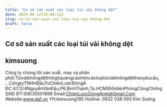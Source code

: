 ```yaml
---
title: "Cơ sở sản xuất các loại túi vải không dệt"
date: 2025-06-12T15:04:12Z
slug: co-so-san-xuat-cac-loai-tui-vai-khong-det
draft: false
---
```


## Cơ sở sản xuất các loại túi vải không dệt

## kimsuong

Công ty chúng tôi sản xuất, may và phân phối:TúivảikhôngdệtInlôgôquảngcáotrêncácloạitúivảikhôngdệttheoyêucầu, …CôngtyTNHHĐầuTưChiếnLượcĐôngÁ
ĐC:47/2/4NguyễnVănĐậu,P6,BìnhThạnh,Tp.HCM(ĐốidiệnPhòngCôngChứngSố6)
ĐT:(08)35501696
Email:ChienLuocDongAmk@Gmail.Com
Website:www.da1.vn
YH:kimsuong195
Hotline: 0932 038 093 Kim Sương